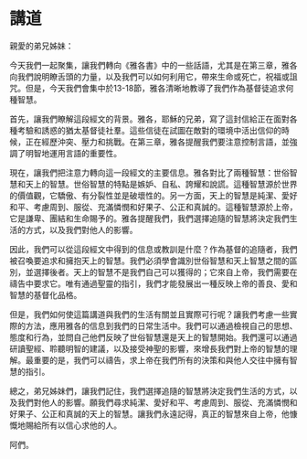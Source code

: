 # 講道

親愛的弟兄姊妹：

今天我們一起聚集，讓我們轉向《雅各書》中的一些話語，尤其是在第三章，雅各向我們說明瞭舌頭的力量，以及我們可以如何利用它，帶來生命或死亡，祝福或詛咒。但是，今天我們會集中於13-18節，雅各清晰地教導了我們作為基督徒追求何種智慧。

首先，讓我們瞭解這段經文的背景。雅各，耶穌的兄弟，寫了這封信給正在面對各種考驗和誘惑的猶太基督徒社羣。這些信徒在試圖在敵對的環境中活出信仰的時候，正在經歷沖突、壓力和挑戰。在第三章，雅各提醒我們要注意控制言語，並強調了明智地運用言語的重要性。

現在，讓我們把注意力轉向這一段經文的主要信息。雅各對比了兩種智慧：世俗智慧和天上的智慧。世俗智慧的特點是嫉妒、自私、誇耀和說謊。這種智慧源於世界的價值觀，它驕傲、有分裂性並是破壞性的。另一方面，天上的智慧是純潔、愛好和平、考慮周到、服從、充滿憐憫和好果子、公正和真誠的。這種智慧源於上帝，它是謙卑、團結和生命賜予的。雅各提醒我們，我們選擇追隨的智慧將決定我們生活的方式，以及我們對他人的影響。

因此，我們可以從這段經文中得到的信息或教訓是什麼？作為基督的追隨者，我們被召喚要追求和擁抱天上的智慧。我們必須學會識別世俗智慧和天上智慧之間的區別，並選擇後者。天上的智慧不是我們自己可以獲得的；它來自上帝，我們需要在禱告中要求它。唯有通過聖靈的指引，我們才能發展出一種反映上帝的善良、愛和智慧的基督化品格。

但是，我們如何使這篇講道與我們的生活有關並且實際可行呢？讓我們考慮一些實際的方法，應用雅各的信息到我們的日常生活中。我們可以通過檢視自己的思想、態度和行為，並問自己他們反映了世俗智慧還是天上的智慧開始。我們還可以通過研讀聖經、聆聽明智的建議，以及接受神聖的影響，來增長我們對上帝的智慧的理解。最重要的是，我們可以禱告，求上帝在我們所有的決策和與他人交往中擁有智慧的指引。

總之，弟兄姊妹們，讓我們記住，我們選擇追隨的智慧將決定我們生活的方式，以及我們對他人的影響。願我們尋求純潔、愛好和平、考慮周到、服從、充滿憐憫和好果子、公正和真誠的天上的智慧。讓我們永遠記得，真正的智慧來自上帝，他慷慨地賜給所有以信心求他的人。

阿們。